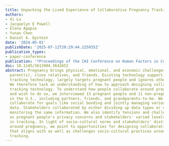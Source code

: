 ```yaml
---
title: Unpacking the Lived Experience of Collaborative Pregnancy Tracking
authors:
- Xi Lu
- Jacquelyn E Powell
- Elena Agapie
- Yunan Chen
- Daniel A. Epstein
date: '2024-05-01'
publishDate: '2025-07-12T20:29:44.225935Z'
publication_types:
- paper-conference
publication: '*Proceedings of the CHI Conference on Human Factors in Computing Systems*'
doi: 10.1145/3613904.3642652
abstract: Pregnancy brings physical, emotional, and economic challenges for expectant
  parent(s), close relatives, and friends. Existing technology support, including
  tracking technology, largely targets pregnant people and ignores other stakeholders.
  We therefore lack an understanding of how to approach designing collaborative pregnancy
  tracking technology. To understand how people collaborate around pregnancy tracking
  and wish to do so, we interviewed 13 pregnant people and 11 non-pregnant stakeholders
  in the U.S., including partners, friends, and grandparents-to-be. We find that people
  collaborate for goals like social bonding and jointly managing various pregnancy
  data. Stakeholders collaborated by either dividing up data types or collectively
  monitoring the same information. We also identify tensions and challenges, such
  as pregnant people's privacy concerns and stakeholders' varied levels of interest
  in tracking. In light of socio-cultural norms and stakeholders' distinctive roles
  around pregnancy, we point to opportunities for designing collaborative technology
  that aligns with as well as challenges socio-cultural practices around pregnancy
  tracking.
---
```

